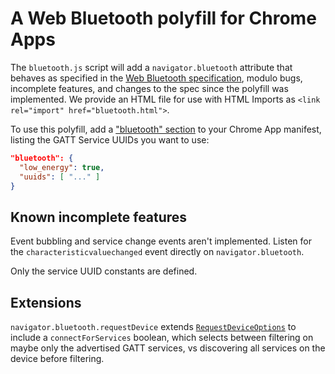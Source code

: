 # A Web Bluetooth polyfill for Chrome Apps

The `bluetooth.js` script will add a `navigator.bluetooth` attribute that behaves as specified
in the [Web Bluetooth specification](https://webbluetoothcg.github.io/web-bluetooth/),
modulo bugs, incomplete features, and changes to the spec since the polyfill was implemented.
We provide an HTML file for use with HTML Imports as `<link rel="import" href="bluetooth.html">`.

To use this polyfill,
add a ["bluetooth" section](https://developer.chrome.com/apps/app_bluetooth#manifest)
to your Chrome App manifest,
listing the GATT Service UUIDs you want to use:

```json
"bluetooth": {
  "low_energy": true,
  "uuids": [ "..." ]
}
```


## Known incomplete features

Event bubbling and service change events aren't implemented.
Listen for the `characteristicvaluechanged` event directly on `navigator.bluetooth`.

Only the service UUID constants are defined.

## Extensions

`navigator.bluetooth.requestDevice` extends [`RequestDeviceOptions`](https://webbluetoothcg.github.io/web-bluetooth/#idl-def-RequestDeviceOptions)
to include a `connectForServices` boolean,
which selects between filtering on maybe only the advertised GATT services,
vs discovering all services on the device before filtering.
